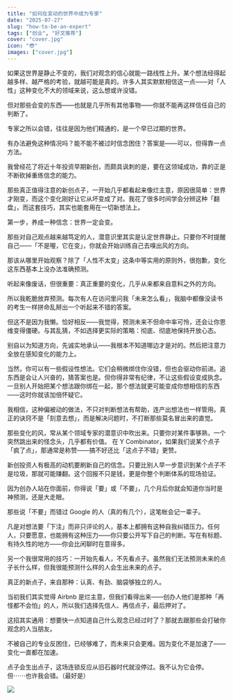 ```yaml
---
title: "如何在变动的世界中成为专家"
date: "2025-07-27"
slug: "how-to-be-an-expert"
tags: ["创业", "好文推荐"]
cover: "cover.jpg"
icon: "😎"
images: ["cover.jpg"]
---
```

如果这世界是静止不变的，我们对观念的信心就能一路线性上升。某个想法经得起越多样、越严格的考验，就越可能是真的。许多人其实默默相信这一点——对「人性」这种变化不大的领域来说，这么想或许没错。



但对那些会变的东西——也就是几乎所有其他事物——你就不能再这样信任自己的判断了。



专家之所以会错，往往是因为他们精通的，是一个早已过期的世界。



有办法避免这种情况吗？能不能不被过时信念困住？答案是——可以，但得靠一点方法。



我曾经花了将近十年投资早期新创，而颇具讽刺的是，要在这领域成功，靠的正是不断砍掉重练信念的能力。



那些真正值得注意的新创点子，一开始几乎都看起来像烂主意，原因很简单：世界才刚变，而这个变化刚好让它从坏变成了对。我花了很多时间学会分辨这种「翻盘」，而这套技巧，其实也能套用在一切新想法上。



第一步，养成一种信念：世界一定会变。



那些对自己观点越来越笃定的人，潜意识里其实是认定世界静止。只要你不时提醒自己——「不是喔，它在变」，你就会开始训练自己去嗅出风的方向。



那该从哪里开始观察？除了「人性不太变」这条中等实用的原则外，很抱歉，变化这东西基本上没办法准确预测。



听起来像废话，但很重要：真正重要的变化，几乎从来都来自意料之外的方向。



所以我乾脆放弃预测。每次有人在访问里问我「未来怎么看」，我脑中都像没读书的考生一样拼命乱掰出一个听起来不错的答案。



但这不是因为我懒。恰好相反——我觉得，预测未来不但命中率可怜，还会让你思维变得僵硬。与其乱猜，不如选择更实际的策略：彻底、彻底地保持开放心态。



别自以为知道方向，先诚实地承认——我根本不知道哪边才是对的。然后把注意力全放在感知变化的能力上。



当然，你可以有一些假设性想法。它们会稍微绑住你没错，但也会驱动你前进。追东西是会让人兴奋的，猜答案也是。但你得非常有纪律，不让这些假设变成执念。
一旦别人开始把某个想法跟你绑在一起，那个想法就更可能变成你想相信的东西——这时你就该加倍怀疑它。



我相信，这种偏被动的做法，不只对判断想法有帮助，连产出想法也一样管用。真正的诀窍不是「刻意去想」，而是解决问题时，不打断那些莫名冒出来的直觉。



那些变化的风，常从某个领域专家的潜意识中吹出来。只要你对某件事够熟，一个突然跳出来的怪念头，几乎都有价值。
在 Y Combinator，如果我们说某个点子「疯了点」，那通常是称赞——搞不好还比「这点子不错」更赞。



新创投资人有极高的动机要刷新自己的信念。只要比别人早一步意识到某个点子不是垃圾，那就可能赚翻。这个回报不只是钱，更是你整个判断体系的现场验证。



因为创办人站在你面前，你得说「要」或「不要」，几个月后你就会知道你当时是神预测，还是大走眼。



那些说「不要」而错过 Google 的人（真的有几个），这笔帐会记一辈子。



凡是对想法要「下注」而非只评论的人，基本上都拥有这种自我纠错压力。任何人，只要愿意，也能拥有这种压力——你只要公开写下自己的判断。写在有标题、有持久性的地方——你会比闲聊时在意得多。



另一个我很常用的技巧：一开始先看人，不先看点子。虽然我们无法预测未来的点子长什么样，但我很能预测什么样的人会生出未来的点子。



真正的新点子，来自那种：认真、有劲、脑袋够独立的人。



当初我们其实觉得 Airbnb 是烂主意，但我们看得出来——创办人他们是那种「再怪都不会怕」的人，所以我们选择先信人、再信点子，最后押对了。



这招其实通用：想要快一点知道自己什么观念已经过时了？那就去跟那些会打破你观念的人当朋友。



不被自己的专业反困住，已经够难了，而未来只会更难。因为变化不是加速了——变化一直都在加速。



点子会生出点子，这场连锁反应从旧石器时代就没停过。我不认为它会停。
但⋯⋯也许我会错。（最好是）




![](https://prod-files-secure.s3.us-west-2.amazonaws.com/112d0858-5090-4d34-a606-b75eb8d65fd2/46476355-9cf3-4e99-9b7a-3531bc426380/1000202064.png?X-Amz-Algorithm=AWS4-HMAC-SHA256&X-Amz-Content-Sha256=UNSIGNED-PAYLOAD&X-Amz-Credential=ASIAZI2LB466TQPDNCA7%2F20251004%2Fus-west-2%2Fs3%2Faws4_request&X-Amz-Date=20251004T183816Z&X-Amz-Expires=3600&X-Amz-Security-Token=IQoJb3JpZ2luX2VjEMj%2F%2F%2F%2F%2F%2F%2F%2F%2F%2FwEaCXVzLXdlc3QtMiJHMEUCIQDLr8134AsQZ9dpnC4ybC%2FpOJDLIVwxVoEo22Z%2FTcTomQIgT0JYsxFgaEHsB9NpkbdLC%2BQO6Bb4KIg0BoHiWZZDT%2BAq%2FwMIYRAAGgw2Mzc0MjMxODM4MDUiDLYo0rAHkb2WWjdBvCrcAyxsywJdezVZYk%2Bc%2BjP5onmvPpE2oHcM6NWGXQlJp7ckl2KSQ9q1LdNlTwHIa9RcoZ4hZB%2F5LitKSa6L4KPTmHqTUIVSz6vuC0sQiH5%2BIzTi7eh%2BU7%2B%2BNLiSxs1%2FWHukuJmDDTZ234GezW8n0uhlW9fHq2VUXEv11NpHZOfDESCyQl8VkM8Dv97fw2ppc15qeLJk6pj2mtzJcO0GlrnC%2FPdmU9bFtRMAqfgJ1n86rD8QY%2Br8H2B6wGiiMK9nScH6%2FBiZ7gsmKqayzi7rEVLA%2Bn59C4yVOawJmIVI1lZLV8zul4bdPGegsTdKzWSTiiHvSRzRH7uggFCOImKOAQ%2BmjzceYCafyIQxWqRsCIoEJaSX1bg1UvmVR6xt8QN6TxuUavqXTqUqUNNuiMmb%2FwJzpK6SnBjEOAWuYiDFoakswoHLtahMGTXiCzsP1%2BD00Ytr%2B4ZJt5Ca8adv8K%2BarCyX4IB%2BOtdXeBgNn6Zj6Jg6vsDPKYwBnXqkWQhqlP5VOE6Pk2fPEnlopNTh7awxUOpteMY%2B7w7WsRWwbmP8wAtPXQ3ZdIQckuY0%2FMyqbr35latx%2FOTE7JKDKyBWp15ma2pyFDfy73QmM%2FrK5gVq6sHtq8QwNAOlA0KLjhMbhgYeMNePhccGOqUBq65BDBdaSrT6M39LdVHpdnHzsqiQARKE6QAPyHHlDDiiLHRu9pB0ofQJzlfQKMiRifJQXzV1Wlc%2BmjgJExl1aTKIDOSWcM0ePDWOmV7j7fe3loiOhFMUHrm4hIqtH0QDwxvbtNiQj%2BlTKfCqRKwls7L0ZFsC2pZCf8CEVJxsFlDC1WugfzF8t1tTPRqtXVMgH3rm%2FLjG93LTty11WSWPAJXXQn2Q&X-Amz-Signature=0f4a8496b268f6e56bc5c2d8d905937d236eb4397b0605680dee90c6c7b25472&X-Amz-SignedHeaders=host&x-amz-checksum-mode=ENABLED&x-id=GetObject)

